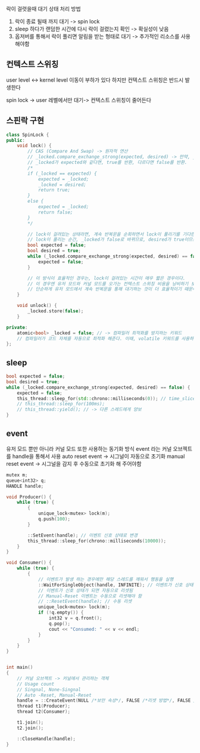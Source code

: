 락이 걸렷을때 대기 상태 처리 방법
1. 락이 종료 될때 까지 대기 -> spin lock
2. sleep 하다가 랜덤한 시간에 다시 락이 걸렸는지 확인 -> 확실성이 낮음
3. 옵저버를 통해서 락이 풀리면 알림을 받는 형태로 대기 -> 추가적인 리소스를 사용해야함

## 컨텍스트 스위칭
user level <-> kernel level 이동이 부하가 있다
하지만 컨텍스트 스위칭은 반드시 발생한다

spin lock -> user 레벨에서만 대기-> 컨텍스트 스위칭이 줄어든다

## 스핀락 구현
```cpp
class SpinLock {
public:
	void lock() {
		// CAS (Compare And Swap) -> 원자적 연산
		// _locked.compare_exchange_strong(expected, desired) -> 만약, _locked가 expected와 같다면 desired로 변경.
		// _locked가 expected와 같다면, true를 반환, 다르다면 false를 반환.
		/*
		if (_locked == expected) {
			expected = _locked;
			_locked = desired;
			return true;
		}
		else {
			expected = _locked;
			return false;
		}
		*/

		// lock이 걸려있는 상태라면, 계속 반복문을 순회하면서 lock이 풀리기를 기다린다.
		// lock이 풀리는 순간, _locked가 false로 바뀌므로, desired가 true이므로, _locked는 true로 바뀌게 된다.
		bool expected = false;
		bool desired = true;
		while (_locked.compare_exchange_strong(expected, desired) == false) {
			expected = false;
		}

		// 이 방식이 효율적인 경우는, lock이 걸려있는 시간이 매우 짧은 경우이다. 
		// 이 경우엔 유저 모드와 커널 모드를 오가는 컨텍스트 스위칭 비용을 낭비하기 보단, 
		// 단순하게 유저 모드에서 계속 반복문을 통해 대기하는 것이 더 효율적이기 때문이다.
	}

	void unlock() {
		_locked.store(false);
	}

private:
	atomic<bool> _locked = false; // -> 컴파일러 최적화를 방지하는 키워드
	// 컴파일러가 코드 자체를 자동으로 최적화 해준다. 이때, volatile 키워드를 사용하면 컴파일러가 해당 변수를 최적화하지 않도록 지시할 수 있다.
};
```

## sleep
```cpp
bool expected = false;
bool desired = true;
while (_locked.compare_exchange_strong(expected, desired) == false) {
	expected = false;
	this_thread::sleep_for(std::chrono::milliseconds(0)); // time_slice 포기하고 커널 모드에서 대기
	// this_thread::sleep_for(100ms);
	// this_thread::yield(); // -> 다른 스레드에게 양보
}
```

## event
유저 모드 뿐만 아니라 커널 모드 또한 사용하는 동기화 방식
event 라는 커널 오브젝트를 handle을 통해서 사용
auto reset event -> 시그널이 자동으로 초기화
manual reset event -> 시그널을 감지 후 수동으로 초기화 해 주어야함

```cpp
mutex m;
queue<int32> q;
HANDLE handle;

void Producer() {
	while (true) {
		{
			unique_lock<mutex> lock(m);
			q.push(100);
		}

		::SetEvent(handle); // 이벤트 신호 상태로 변경
		this_thread::sleep_for(chrono::milliseconds(10000));
	}
}

void Consumer() {
	while (true) {
		{
			// 이벤트가 발생 하는 경우에만 해당 스레드를 깨워서 행동을 실행
			::WaitForSingleObject(handle, INFINITE); // 이벤트가 신호 상태가 될 때까지 대기
			// 이벤트가 신호 상태가 되면 자동으로 리셋됨
			// Manual-Reset 이벤트는 수동으로 리셋해야 함
			// ::ResetEvent(handle); // 수동 리셋
			unique_lock<mutex> lock(m);
			if (!q.empty()) {
				int32 v = q.front();
				q.pop();
				cout << "Consumed: " << v << endl;
			}
		}
	}
}


int main()
{
	// 커널 오브젝트 -> 커널에서 관리하는 객체
	// Usage count
	// Singnal, None-Singnal
	// Auto -Reset, Manual-Reset
	handle = ::CreateEvent(NULL /*보안 속성*/, FALSE /*리셋 방법*/, FALSE /*초기 시그널 상태*/, NULL);
	thread t1(Producer);	
	thread t2(Consumer);

	t1.join();
	t2.join();

	::CloseHandle(handle);
}
```